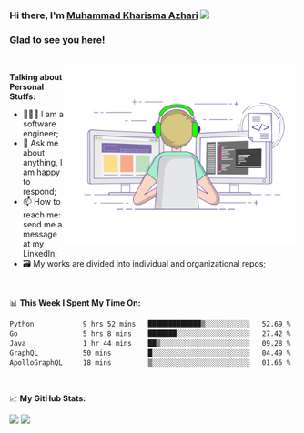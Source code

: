### Hi there, I'm <a href="#" target="_blank">Muhammad Kharisma Azhari</a> <img src="https://media.giphy.com/media/hvRJCLFzcasrR4ia7z/giphy.gif" width="25px">

### Glad to see you here! 

</br>

<img align="right" alt="GIF" src="https://github.com/muazhari/muazhari/blob/main/coding.gif?raw=true" width="408" height="318" />
  
**Talking about Personal Stuffs:**

- 👨🏻‍💻 I am a software engineer;
- 💬 Ask me about anything, I am happy to respond;
- 📫 How to reach me: send me a message at my LinkedIn;
- 🗃️ My works are divided into individual and organizational repos;

</br>

📊 **This Week I Spent My Time On:**
<!--START_SECTION:waka-->

```txt
Python            9 hrs 52 mins   █████████████▒░░░░░░░░░░░   52.69 %
Go                5 hrs 8 mins    ███████░░░░░░░░░░░░░░░░░░   27.42 %
Java              1 hr 44 mins    ██▒░░░░░░░░░░░░░░░░░░░░░░   09.28 %
GraphQL           50 mins         █░░░░░░░░░░░░░░░░░░░░░░░░   04.49 %
ApolloGraphQL     18 mins         ▒░░░░░░░░░░░░░░░░░░░░░░░░   01.65 %
```

<!--END_SECTION:waka-->

</br>

📈 **My GitHub Stats:**

<p>
  <img height="180em" src="https://github-readme-stats.vercel.app/api?username=muazhari&show_icons=true&hide_border=true&&count_private=true&include_all_commits=true" />
  <img height="180em" src="https://github-readme-stats.vercel.app/api/top-langs/?username=muazhari&&hide_border=true&layout=compact&langs_count=8"/>
</p>
